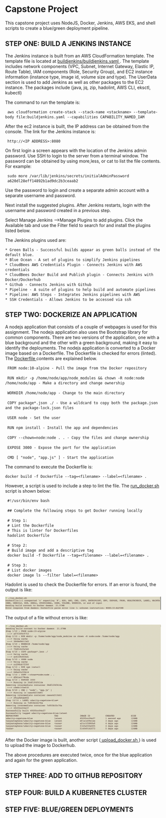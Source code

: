 # Capstone Project #

This capstone project uses NodeJS, Docker, Jenkins, AWS EKS, and shell scripts to create a blue/green deployment pipeline.

## STEP ONE: BUILD A JENKINS INSTANCE ##

The Jenkins instance is built from an AWS CloudFormation template. The template file is located at [ buildjenkins/buildjenkins.yaml ]( buildjenkins/buildjenkins.yaml ). The template includes network components (VPC, Subnet, Internet Gateway, Elastic IP, Route Table), IAM components (Role, Security Group), and EC2 instance information (instance type, image id, volume size and type). The UserData section is used to add Jenkins as well as other packages to the EC2 instance. The packages include (java, jq, zip, hadolint, AWS CLI, eksctl, kubectl)

The command to run the template is:

     aws cloudformation create-stack --stack-name <stackname> --template-body file:buildjenkins.yaml --capabilities CAPABILITY_NAMED_IAM

After the ec2 instance is built, the IP address can be obtained from the console. The link for the Jenkins instance is:

     http://<IP ADDRESS>:8080

On first login a screen appears with the location of the Jenkins admin password. Use SSH to login to the server from a terminal window. The password can be obtained by using more,less, or cat to list the file contents. For example:
     
     sudo more /var/lib/jenkins/secrets/initialAdminPassword
     a620dl28eff14892b1ad9dc2b3ceaab2

Use the password to login and create a separate admin account with a separate username and password.

Next install the suggested plugins. After Jenkins restarts, login with the username and password created in a previous step.

Select Manage Jenkins -->Manage Plugins to add plugins. Click the Available tab and use the Filter field to search for and install the plugins listed below.

 The Jenkins plugins used are: 
 
    * Green Balls - Successful builds appear as green balls instead of the default blue.
    * Blue Ocean - A set of plugins to simplify Jenkins pipelines
    * CloudBees AWS Credentials Plugin - Connects Jenkins with AWS credentials
    * CloudBees Docker Build and Publish plugin - Connects Jenkins with Docker/Dockerhub
    * Github - Connects Jenkins with Github
    * Pipeline - A suite of plugins to help build and automate pipelines
    * Pipeline: AWS Steps - Integrates Jenkins pipelines with AWS
    * SSH Credentials - Allows Jenkins to be accessed via ssh


## STEP TWO: DOCKERIZE AN APPLICATION ##

A nodejs application that consists of a couple of webpages is used for this assignment. The nodejs application also uses the Bootstrap library for common components. There are two versions of the application, one with a blue background and the other with a green background, making it easy to identify the deployments. The nodejs application is converted to a Docker image based on a Dockerfile. The Dockerfile is checked for errors (linted). The [ Dockerfile ]( blue/Dockerfile ) contents are explained below.

     FROM node:10-alpine - Pull the image from the Docker repository

     RUN mkdir -p /home/node/app/node_modules && chown -R node:node /home/node/app - Make a directory and change ownership

     WORKDIR /home/node/app - Change to the main directory

     COPY package*.json ./ - Use a wildcard to copy both the package.json and the package-lock.json files

     USER node - Set the user

     RUN npm install - Install the app and dependencies

     COPY --chown=node:node . . - Copy the files and change ownership

     EXPOSE 3000 - Expose the port for the application

     CMD [ "node", "app.js" ] - Start the application


The command to execute the Dockerfile is:

    docker build -f Dockerfile --tag=<filename> --label=<filename> .

However, a script is used to include a step to lint the file. The [ run_docker.sh ]( blue/run_docker.sh ) script is shown below:

     #!/usr/bin/env bash

     ## Complete the following steps to get Docker running locally

     # Step 1:
     # Lint the Dockerfile
     # This is linter for Dockerfiles
     hadolint Dockerfile

     # Step 2:
     # Build image and add a descriptive tag
     docker build -f Dockerfile --tag=<filename> --label=<filename> .

     # Step 3:
     # List docker images
     docker image ls --filter label=<filename> 

Hadolint is used to check the Dockerfile for errors. If an error is found, the output is like:

![Hadolint failure](./ss_images/hadolint_fail.png "")

The output of a file without errors is like:

![Hadolint success](./ss_images/hadolint_success.png "")


After the Docker image is built, another script ([ upload_docker.sh ]( blue/upload_docker.sh )) is used to upload the image to Dockerhub.

The above procedures are executed twice, once for the blue application and again for the green application.


## STEP THREE: ADD TO GITHUB REPOSITORY ##


## STEP FOUR: BUILD A KUBERNETES CLUSTER ##



## STEP FIVE: BLUE/GREEN DEPLOYMENTS ##
